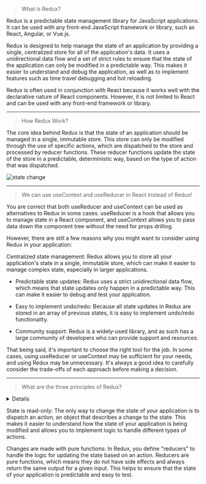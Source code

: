 >What is Redux?

Redux is a predictable state management library for JavaScript applications. It can be used with any front-end JavaScript framework or library, such as React, Angular, or Vue.js.

Redux is designed to help manage the state of an application by providing a single, centralized store for all of the application's data. It uses a unidirectional data flow and a set of strict rules to ensure that the state of the application can only be modified in a predictable way. This makes it easier to understand and debug the application, as well as to implement features such as time travel debugging and hot reloading.

Redux is often used in conjunction with React because it works well with the declarative nature of React components. However, it is not limited to React and can be used with any front-end framework or library.

<hr/>

>How Redux Work?

The core idea behind Redux is that the state of an application should be managed in a single, immutable store. This store can only be modified through the use of specific actions, which are dispatched to the store and processed by reducer functions. These reducer functions update the state of the store in a predictable, deterministic way, based on the type of action that was dispatched.

![state change](https://iili.io/HIMHU7I.png)

<hr/>

>We can use useContext and useReducer in React instead of Redux!

You are correct that both useReducer and useContext can be used as alternatives to Redux in some cases. useReducer is a hook that allows you to manage state in a React component, and useContext allows you to pass data down the component tree without the need for props drilling.

However, there are still a few reasons why you might want to consider using Redux in your application:

Centralized state management: Redux allows you to store all your application's state in a single, immutable store, which can make it easier to manage complex state, especially in larger applications.

- Predictable state updates: Redux uses a strict unidirectional data flow, which means that state updates only happen in a predictable way. This can make it easier to debug and test your application.

- Easy to implement undo/redo: Because all state updates in Redux are stored in an array of previous states, it is easy to implement undo/redo functionality.

- Community support: Redux is a widely-used library, and as such has a large community of developers who can provide support and resources.

That being said, it's important to choose the right tool for the job. In some cases, using useReducer or useContext may be sufficient for your needs, and using Redux may be unnecessary. It's always a good idea to carefully consider the trade-offs of each approach before making a decision.

<hr/>

> What are the three principles of Redux?

<Details>Single source of truth:<summery></summery>The state of your entire application is stored in a single object, called the "store." This makes it easier to understand the state of your application and debug problems.</Details>

State is read-only: The only way to change the state of your application is to dispatch an action, an object that describes a change to the state. This makes it easier to understand how the state of your application is being modified and allows you to implement logic to handle different types of actions.

Changes are made with pure functions: In Redux, you define "reducers" to handle the logic for updating the state based on an action. Reducers are pure functions, which means they do not have side effects and always return the same output for a given input. This helps to ensure that the state of your application is predictable and easy to test.